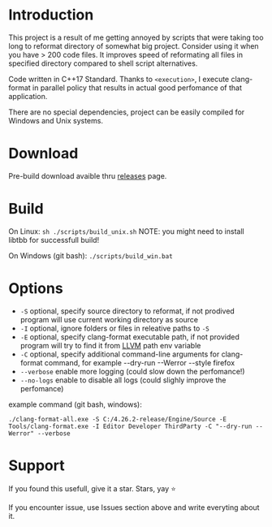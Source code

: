 # Introduction
This project is a result of me getting annoyed by scripts that were taking too long to reformat directory of somewhat big project.
Consider using it when you have > 200 code files. It improves speed of reformating all files in specified directory compared to shell script alternatives.

Code written in C++17 Standard.
Thanks to `<execution>`, I execute clang-format in parallel policy that results in actual good perfomance of that application. 

There are no special dependencies, project can be easily compiled for Windows and Unix systems. 

# Download
Pre-build download avaible thru [releases](https://github.com/GloryOfNight/clang-format-all/releases) page.

# Build
On Linux: `sh ./scripts/build_unix.sh` NOTE: you might need to install libtbb for successfull build!

On Windows (git bash): `./scripts/build_win.bat`

# Options
- `-S` optional, specify source directory to reformat, if not prodived program will use current working directory as source
- `-I` optional, ignore folders or files in releative paths to `-S`
- `-E` optional, specify clang-format executable path, if not provided program will try to find it from [LLVM](https://github.com/llvm/llvm-project/releases) path env variable
- `-C` optional, specify additional command-line arguments for clang-format command, for example --dry-run --Werror --style firefox
- `--verbose` enable more logging (could slow down the perfomance!)
- `--no-logs` enable to disable all logs (could slighly improve the perfomance)

example command (git bash, windows):

`./clang-format-all.exe -S C:/4.26.2-release/Engine/Source -E Tools/clang-format.exe -I Editor Developer ThirdParty -C "--dry-run --Werror" --verbose`

# Support
If you found this usefull, give it a star. Stars, yay ⭐

If you encounter issue, use Issues section above and write everyting about it.
